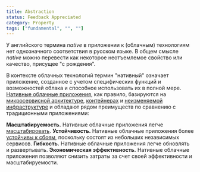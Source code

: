 ```yaml
---
title: Abstraction
status: Feedback Appreciated
category: Property
tags: ["fundamental", "", ""]
---
```


У английского термина _native_ в приложении к (облачным) технологиям нет однозначного соответствия в русском языке. 
В общем смысле _native_ можно перевести как некоторое неотъемлемое свойство или качество, присущее "с рождения".

В контексте облачных технологий термин "нативный" означает приложение, созданное с учетом специфических функций и возможностей облака и способное использовать их в полной мере. [Нативные облачные приложения](/cloud-native-apps/), как правило, базируются на [микросервисной архитектуре](/microservices-architecture/), [контейнерах](/container/) и [неизменяемой инфраструктуре](/immutable-infrastructure/) 
и обладают рядом преимуществ по сравнению с традиционными приложениями:

**Масштабируемость.** Нативные облачные приложения легче [масштабировать](/scalability/).
**Устойчивость.** Нативные облачные приложения более [устойчивы к сбоям](/reliability/), поскольку состоят из небольших независимых сервисов.
**Гибкость.** Нативные облачные приложения легче обновлять и развертывать.
**Экономическая эффективность.** Нативные облачные приложения позволяют снизить затраты за счет своей эффективности и масштабируемости.          
